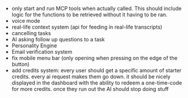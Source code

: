 - only start and run MCP tools when actually called. This should include logic for the functions to be retrieved without it having to be ran.
- voice mode
- real-life context system (api for feeding in real-life transcripts)
- cancelling tasks
- AI asking follow up questions to a task
- Personality Engine
- Email verification system
- fix mobile menu bar (only opening when pressing on the edge of the button)
- add credits system: every user should get a specific amount of starter credits. every ai request makes them go down. it should be nicely displayed in the dashboard with the ability to redeem a one-time-code for more credits. once they run out the AI should stop doing stuff
